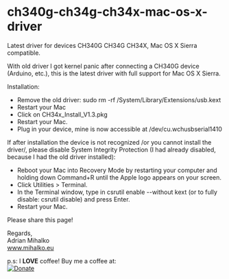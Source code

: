 # ch340g-ch34g-ch34x-mac-os-x-driver
Latest driver for devices CH340G CH34G CH34X, Mac OS X Sierra compatible.

With old driver I got kernel panic after connecting a CH340G device (Arduino, etc.), this is the latest driver with full support for Mac OS X Sierra.

Installation:

* Remove the old driver: sudo rm -rf /System/Library/Extensions/usb.kext
*  Restart your Mac
*  Click on CH34x_Install_V1.3.pkg
*  Restart your Mac.
*  Plug in your device, mine is now accessible at /dev/cu.wchusbserial1410

If after installation the device is not recognized /or you cannot install the driver/, please disable System Integrity Protection (I had already disabled, because I had the old driver installed):

*  Reboot your Mac into Recovery Mode by restarting your computer and holding down Command+R until the Apple logo appears on your screen.
*  Click Utilities > Terminal.
*  In the Terminal window, type in csrutil enable --without kext (or to fully disable: csrutil disable) and press Enter.
*  Restart your Mac.

Please share this page!

Regards,  
Adrian Mihalko  
www.mihalko.eu

p.s:
I **LOVE** coffee! Buy me a coffee at:   
[![Donate](https://img.shields.io/badge/Donate-PayPal-green.svg)](https://www.paypal.com/cgi-bin/webscr?cmd=_donations&business=adriankoooo%40gmail%2ecom&lc=SK&item_name=Adrian%20Mihalko&currency_code=EUR&bn=PP%2dDonationsBF%3abtn_donateCC_LG%2egif%3aNonHosted)